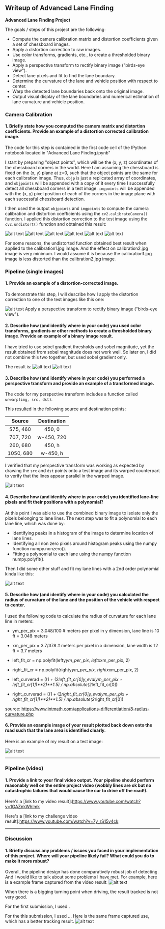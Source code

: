 ## Writeup of Advanced Lane Finding


**Advanced Lane Finding Project**

The goals / steps of this project are the following:

* Compute the camera calibration matrix and distortion coefficients given a set of chessboard images.
* Apply a distortion correction to raw images.
* Use color transforms, gradients, etc., to create a thresholded binary image.
* Apply a perspective transform to rectify binary image ("birds-eye view").
* Detect lane pixels and fit to find the lane boundary.
* Determine the curvature of the lane and vehicle position with respect to center.
* Warp the detected lane boundaries back onto the original image.
* Output visual display of the lane boundaries and numerical estimation of lane curvature and vehicle position.

[//]: # (Image References)

[image1]: ./output_images/undistorted_img1.png "Undistorted1"
[image2]: ./output_images/undistorted_img2.png "Undistorted2"
[image3]: ./test_images/test2.jpg "Road Transformed"
[image4]: ./output_images/test_undistorted.png "Undistorted3"
[image5]: ./output_images/test2_unwarped.png "Unwarped"
[image6]: ./output_images/example_o.png "Example Output"
[image7]: ./output_images/undistorted_img3.png "Undistorted3"
[image8]: ./output_images/undistorted_img4.png "Undistorted4"
[image9]: ./output_images/undistorted_img5.png "Undistorted5"
[image10]: ./output_images/undistorted_img6.png "Undistorted6"
[image11]: ./output_images/channel.png "RGB Channel"
[image12]: ./output_images/sobel.png "RGB Channel"
[image13]: ./output_images/example_r.png "Example Output"
[image14]: ./output_images/failed.png "Example Output"
[image15]: ./output_images/success.png "Success Output"
### Camera Calibration

#### 1. Briefly state how you computed the camera matrix and distortion coefficients. Provide an example of a distortion corrected calibration image.

The code for this step is contained in the first code cell of the IPython notebook located in "Advanced Lane Finding.ipynb" 

I start by preparing "object points", which will be the (x, y, z) coordinates of the chessboard corners in the world. Here I am assuming the chessboard is fixed on the (x, y) plane at z=0, such that the object points are the same for each calibration image.  Thus, `objp` is just a replicated array of coordinates, and `objpoints` will be appended with a copy of it every time I successfully detect all chessboard corners in a test image.  `imgpoints` will be appended with the (x, y) pixel position of each of the corners in the image plane with each successful chessboard detection.  

I then used the output `objpoints` and `imgpoints` to compute the camera calibration and distortion coefficients using the `cv2.calibrateCamera()` function.  I applied this distortion correction to the test image using the `cv2.undistort()` function and obtained this result: 

![alt text][image1]
![alt text][image2]
![alt text][image7]
![alt text][image8]
![alt text][image9]
![alt text][image10]

For some reasons, the undistorted function obtained best result when applied to the calibration1.jpg image. And the effect on calibration2.jpg image is very minimum. I would assume it is because the calibration1.jpg image is less distorted than the calibration2.jpg image.



### Pipeline (single images)

#### 1. Provide an example of a distortion-corrected image.

To demonstrate this step, I will describe how I apply the distortion correction to one of the test images like this one:

![alt text][image4]
Apply a perspective transform to rectify binary image ("birds-eye view").

#### 2. Describe how (and identify where in your code) you used color transforms, gradients or other methods to create a thresholded binary image.  Provide an example of a binary image result.

I have tried to use sobel gradient thresholds and sobel magnitude, yet the result obtained from sobel magnitude does not work well. So later on, I did not combine this two together, but used sobel gradient only.

The result is:
![alt text][image11]
![alt text][image12]


#### 3. Describe how (and identify where in your code) you performed a perspective transform and provide an example of a transformed image.

The code for my perspective transform includes a function called `unwarp(img, src, dst)`.

This resulted in the following source and destination points:

| Source        | Destination   | 
|:-------------:|:-------------:| 
| 575, 460      | 450, 0      | 
| 707, 720      | w-450, 720  |
| 260,  680     | 450, h      |
| 1050, 680     | w-450, h    |

I verified that my perspective transform was working as expected by drawing the `src` and `dst` points onto a test image and its warped counterpart to verify that the lines appear parallel in the warped image.

![alt text][image5]

#### 4. Describe how (and identify where in your code) you identified lane-line pixels and fit their positions with a polynomial?

At this point I was able to use the combined binary image to isolate only the pixels belonging to lane lines. The next step was to fit a polynomial to each lane line, which was done by:

- Identifying peaks in a histogram of the image to determine location of lane lines.
- Identifying all non zero pixels around histogram peaks using the numpy function numpy.nonzero().
- Fitting a polynomial to each lane using the numpy function numpy.polyfit().

Then I did some other stuff and fit my lane lines with a 2nd order polynomial kinda like this:

![alt text][image6]

#### 5. Describe how (and identify where in your code) you calculated the radius of curvature of the lane and the position of the vehicle with respect to center.

I used the following code to calculate the radius of curvature for each lane line in meters:

- ym_per_pix = 3.048/100 # meters per pixel in y dimension, lane line is 10 ft = 3.048 meters
- xm_per_pix = 3.7/378 # meters per pixel in x dimension, lane width is 12 ft = 3.7 meters

- left_fit_cr = np.polyfit(lefty*ym_per_pix, leftx*xm_per_pix, 2)
- right_fit_cr = np.polyfit(righty*ym_per_pix, rightx*xm_per_pix, 2)

- left_curverad = ((1 + (2*left_fit_cr[0]*y_eval*ym_per_pix + left_fit_cr[1])**2)**1.5) / np.absolute(2*left_fit_cr[0])
- right_curverad = ((1 + (2*right_fit_cr[0]*y_eval*ym_per_pix + right_fit_cr[1])**2)**1.5) / np.absolute(2*right_fit_cr[0])

source: https://www.intmath.com/applications-differentiation/8-radius-curvature.php

#### 6. Provide an example image of your result plotted back down onto the road such that the lane area is identified clearly.

Here is an example of my result on a test image:

![alt text][image13]

---

### Pipeline (video)

#### 1. Provide a link to your final video output.  Your pipeline should perform reasonably well on the entire project video (wobbly lines are ok but no catastrophic failures that would cause the car to drive off the road!).

Here's a [link to my video result]:https://www.youtube.com/watch?v=1GAZnkWhImk

Here's a [link to my challenge video result]:https://www.youtube.com/watch?v=7y_rS15v4ck

---

### Discussion

#### 1. Briefly discuss any problems / issues you faced in your implementation of this project.  Where will your pipeline likely fail?  What could you do to make it more robust?
Overall, the pipeline design has done comparatively robust job of detecting. And I would like to talk about some problems I have met. For example, here is a example frame captured from the video result:
![alt text][image14]

When there is a bigging turning point when driving, the result tracked is not very good. 

For the first submission, I used..

For the this submission, I used ...
Here is the same frame captured use, which has a better tracking result.
![alt text][image15]